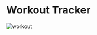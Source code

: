 # Workout Tracker

![workout](https://github.com/sudeepsudhevan/python-small-projects/assets/31392327/3b98eb0a-abc4-4365-9998-1179069dbf85)
